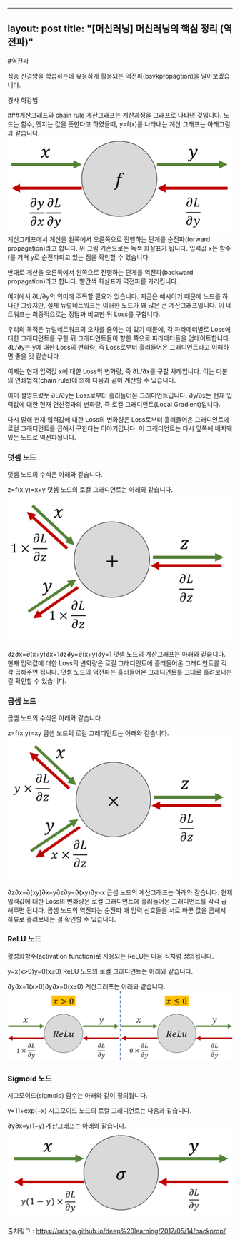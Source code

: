  ---
layout: post
title: "[머신러닝] 머신러닝의 핵심 정리 (역전파)"
---
#역전파

심층 신경망을 학습하는데 유용하게 활용되는 역전파(bsvkpropagtion)을 알아보겠습니다.

경사 하강법

###계산그래프와 chain rule
계산그래프는 계산과정을 그래프로 나타낸 것입니다. 노드는 함수, 엣지는 값을 뜻한다고 하였을때, y=f(x)를 나타내는 계산 그래프는 아래그림과 같습니다.
![Alt text](../images/ML_1.png)
계산그래프에서 계산을 왼쪽에서 오른쪽으로 진행하는 단계를 순전파(forward propagation)라고 합니다. 위 그림 기준으로는 녹색 화살표가 됩니다. 입력값 x는 함수 f를 거쳐 y로 순전파되고 있는 점을 확인할 수 있습니다.

반대로 계산을 오른쪽에서 왼쪽으로 진행하는 단계를 역전파(backward propagation)라고 합니다. 빨간색 화살표가 역전파를 가리킵니다.

여기에서 ∂L/∂y의 의미에 주목할 필요가 있습니다. 지금은 예시이기 때문에 노드를 하나만 그렸지만, 실제 뉴럴네트워크는 이러한 노드가 꽤 많은 큰 계산그래프입니다. 이 네트워크는 최종적으로는 정답과 비교한 뒤 Loss를 구합니다.

우리의 목적은 뉴럴네트워크의 오차를 줄이는 데 있기 때문에, 각 파라메터별로 Loss에 대한 그래디언트를 구한 뒤 그래디언트들이 향한 쪽으로 파라메터들을 업데이트합니다. ∂L/∂y는 y에 대한 Loss의 변화량, 즉 Loss로부터 흘러들어온 그래디언트라고 이해하면 좋을 것 같습니다.

이제는 현재 입력값 x에 대한 Loss의 변화량, 즉 ∂L/∂x를 구할 차례입니다. 이는 미분의 연쇄법칙(chain rule)에 의해 다음과 같이 계산할 수 있습니다.

이미 설명드렸듯 ∂L/∂y는 Loss로부터 흘러들어온 그래디언트입니다. ∂y/∂x는 현재 입력값에 대한 현재 연산결과의 변화량, 즉 로컬 그래디언트(Local Gradient)입니다.

다시 말해 현재 입력값에 대한 Loss의 변화량은 Loss로부터 흘러들어온 그래디언트에 로컬 그래디언트를 곱해서 구한다는 이야기입니다. 이 그래디언트는 다시 앞쪽에 배치돼 있는 노드로 역전파됩니다.

### 덧셈 노드
덧셈 노드의 수식은 아래와 같습니다.

z=f(x,y)=x+y
덧셈 노드의 로컬 그래디언트는 아래와 같습니다.
![Alt text](../images/ML_2.png)

∂z∂x=∂(x+y)∂x=1∂z∂y=∂(x+y)∂y=1
덧셈 노드의 계산그래프는 아래와 같습니다. 현재 입력값에 대한 Loss의 변화량은 로컬 그래디언트에 흘러들어온 그래디언트를 각각 곱해주면 됩니다. 덧셈 노드의 역전파는 흘러들어온 그래디언트를 그대로 흘려보내는 걸 확인할 수 있습니다.

### 곱셈 노드
곱셈 노드의 수식은 아래와 같습니다.

z=f(x,y)=xy
곱셈 노드의 로컬 그래디언트는 아래와 같습니다.
![Alt text](../images/ML_3.png)

∂z∂x=∂(xy)∂x=y∂z∂y=∂(xy)∂y=x
곱셈 노드의 계산그래프는 아래와 같습니다. 현재 입력값에 대한 Loss의 변화량은 로컬 그래디언트에 흘러들어온 그래디언트를 각각 곱해주면 됩니다. 곱셈 노드의 역전파는 순전파 때 입력 신호들을 서로 바꾼 값을 곱해서 하류로 흘려보내는 걸 확인할 수 있습니다.

### ReLU 노드
활성화함수(activation function)로 사용되는 ReLU는 다음 식처럼 정의됩니다.

y=x(x>0)y=0(x≤0)
ReLU 노드의 로컬 그래디언트는 아래와 같습니다.

∂y∂x=1(x>0)∂y∂x=0(x≤0)
계산그래프는 아래와 같습니다.
![Alt text](../images/ML_4.png)
### Sigmoid 노드
시그모이드(sigmoid) 함수는 아래와 같이 정의됩니다.

y=11+exp(−x)
시그모이드 노드의 로컬 그래디언트는 다음과 같습니다.

∂y∂x=y(1−y)
계산그래프는 아래와 같습니다.
![Alt text](../images/ML_5.png)

출처링크 : https://ratsgo.github.io/deep%20learning/2017/05/14/backprop/
